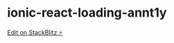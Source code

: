 # ionic-react-loading-annt1y

[Edit on StackBlitz ⚡️](https://stackblitz.com/edit/ionic-react-loading-annt1y)
